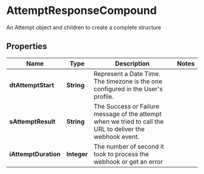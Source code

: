 

# AttemptResponseCompound

An Attempt object and children to create a complete structure

## Properties

Name | Type | Description | Notes
------------ | ------------- | ------------- | -------------
**dtAttemptStart** | **String** | Represent a Date Time. The timezone is the one configured in the User&#39;s profile. | 
**sAttemptResult** | **String** | The Success or Failure message of the attempt when we tried to call the URL to deliver the webhook event. | 
**iAttemptDuration** | **Integer** | The number of second it took to process the webhook or get an error | 




